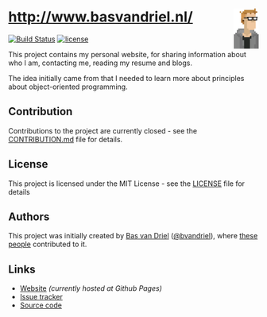 # [http&#58;//www\.basvandriel.nl/](http://basvandriel.github.io/basvandriel.nl/) <img src="var/public/assets/images/profile-pictures/profile-picture-pixelated.png" height="10%" width="10%" align="right" />
[![Build Status](https://travis-ci.org/basvandriel/WWW.svg?branch=master)](https://travis-ci.org/basvandriel/WWW)
[![license](https://img.shields.io/github/license/basvandriel/WWW.svg)](LICENSE.md)

This project contains my personal website, for sharing information about who I am, contacting me, reading my resume and blogs.

The idea initially came from that I needed to learn more about principles about object-oriented programming.

## Contribution
Contributions to the project are currently closed - see the [CONTRIBUTION.md](CONTRIBUTION.md) file for details.

## License

This project is licensed under the MIT License - see the [LICENSE](LICENSE.md) file for details

## Authors
This project was initially created by [Bas van Driel](https://github.com/basvandriel "GitHub page") ([@bvandriel](https://twitter.com/bvandriel "Twitter page")), where [these people](https://github.com/basvandriel/WWW/graphs/contributors) contributed to it.

## Links

* [Website](http://basvandriel.github.io/basvandriel.nl/) _(currently hosted at Github Pages)_
* [Issue tracker](https://github.com/basvandriel/WWW/issues)
* [Source code](https://github.com/basvandriel/WWW)
